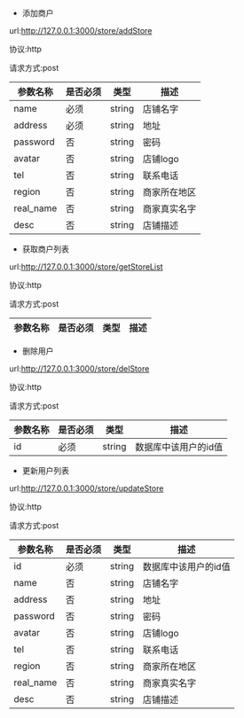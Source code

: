 
- 添加商户

url:http://127.0.0.1:3000/store/addStore

协议:http

请求方式:post

|参数名称|是否必须|类型|描述|
|---|---|---|---|
|name|必须|string|店铺名字|
|address|必须|string|地址|
|password|否|string|密码|
|avatar|否|string|店铺logo|
|tel|否|string|联系电话|
|region|否|string|商家所在地区|
|real_name|否|string|商家真实名字|
|desc|否|string|店铺描述|

- 获取商户列表

url:http://127.0.0.1:3000/store/getStoreList

协议:http

请求方式:post

|参数名称|是否必须|类型|描述|
|---|---|---|---|


- 删除用户

url:http://127.0.0.1:3000/store/delStore

 协议:http

 请求方式:post

|参数名称|是否必须|类型|描述|
|---|---|---|---|
|id|必须|string|数据库中该用户的id值|

- 更新用户列表

url:http://127.0.0.1:3000/store/updateStore

 协议:http

 请求方式:post

|参数名称|是否必须|类型|描述|
|---|---|---|---|
|id|必须|string|数据库中该用户的id值|
|name|否|string|店铺名字|
|address|否|string|地址|
|password|否|string|密码|
|avatar|否|string|店铺logo|
|tel|否|string|联系电话|
|region|否|string|商家所在地区|
|real_name|否|string|商家真实名字|
|desc|否|string|店铺描述|